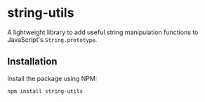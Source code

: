 # string-utils

A lightweight library to add useful string manipulation functions to JavaScript's `String.prototype`.

## Installation
Install the package using NPM:
```bash
npm install string-utils
```